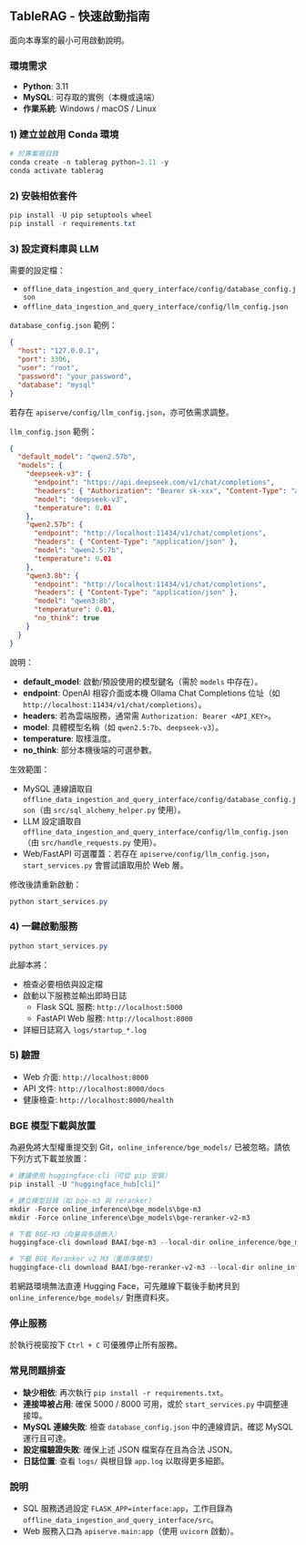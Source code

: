 ## TableRAG - 快速啟動指南

面向本專案的最小可用啟動說明。

### 環境需求
- **Python**: 3.11
- **MySQL**: 可存取的實例（本機或遠端）
- **作業系統**: Windows / macOS / Linux

### 1) 建立並啟用 Conda 環境
```powershell
# 於專案根目錄
conda create -n tablerag python=3.11 -y
conda activate tablerag
```

### 2) 安裝相依套件
```powershell
pip install -U pip setuptools wheel
pip install -r requirements.txt
```

### 3) 設定資料庫與 LLM
需要的設定檔：
- `offline_data_ingestion_and_query_interface/config/database_config.json`
- `offline_data_ingestion_and_query_interface/config/llm_config.json`

`database_config.json` 範例：
```json
{
  "host": "127.0.0.1",
  "port": 3306,
  "user": "root",
  "password": "your_password",
  "database": "mysql"
}
```

若存在 `apiserve/config/llm_config.json`，亦可依需求調整。

`llm_config.json` 範例：
```json
{
  "default_model": "qwen2.57b",
  "models": {
    "deepseek-v3": {
      "endpoint": "https://api.deepseek.com/v1/chat/completions",
      "headers": { "Authorization": "Bearer sk-xxx", "Content-Type": "application/json" },
      "model": "deepseek-v3",
      "temperature": 0.01
    },
    "qwen2.57b": {
      "endpoint": "http://localhost:11434/v1/chat/completions",
      "headers": { "Content-Type": "application/json" },
      "model": "qwen2.5:7b",
      "temperature": 0.01
    },
    "qwen3.8b": {
      "endpoint": "http://localhost:11434/v1/chat/completions",
      "headers": { "Content-Type": "application/json" },
      "model": "qwen3:8b",
      "temperature": 0.01,
      "no_think": true
    }
  }
}
```

說明：
- **default_model**: 啟動/預設使用的模型鍵名（需於 `models` 中存在）。
- **endpoint**: OpenAI 相容介面或本機 Ollama Chat Completions 位址（如 `http://localhost:11434/v1/chat/completions`）。
- **headers**: 若為雲端服務，通常需 `Authorization: Bearer <API_KEY>`。
- **model**: 具體模型名稱（如 `qwen2.5:7b`、`deepseek-v3`）。
- **temperature**: 取樣溫度。
- **no_think**: 部分本機後端的可選參數。

生效範圍：
- MySQL 連線讀取自 `offline_data_ingestion_and_query_interface/config/database_config.json`（由 `src/sql_alchemy_helper.py` 使用）。
- LLM 設定讀取自 `offline_data_ingestion_and_query_interface/config/llm_config.json`（由 `src/handle_requests.py` 使用）。
- Web/FastAPI 可選覆蓋：若存在 `apiserve/config/llm_config.json`，`start_services.py` 會嘗試讀取用於 Web 層。

修改後請重新啟動：
```powershell
python start_services.py
```

### 4) 一鍵啟動服務
```powershell
python start_services.py
```
此腳本將：
- 檢查必要相依與設定檔
- 啟動以下服務並輸出即時日誌
  - Flask SQL 服務: `http://localhost:5000`
  - FastAPI Web 服務: `http://localhost:8000`
- 詳細日誌寫入 `logs/startup_*.log`

### 5) 驗證
- Web 介面: `http://localhost:8000`
- API 文件: `http://localhost:8000/docs`
- 健康檢查: `http://localhost:8000/health`

### BGE 模型下載與放置
為避免將大型權重提交到 Git，`online_inference/bge_models/` 已被忽略。請依下列方式下載並放置：

```powershell
# 建議使用 huggingface-cli（可從 pip 安裝）
pip install -U "huggingface_hub[cli]"

# 建立模型目錄（如 bge-m3 與 reranker）
mkdir -Force online_inference\bge_models\bge-m3
mkdir -Force online_inference\bge_models\bge-reranker-v2-m3

# 下載 BGE-M3（向量與多語嵌入）
huggingface-cli download BAAI/bge-m3 --local-dir online_inference/bge_models/bge-m3 --local-dir-use-symlinks False

# 下載 BGE Reranker v2 M3（重排序模型）
huggingface-cli download BAAI/bge-reranker-v2-m3 --local-dir online_inference/bge_models/bge-reranker-v2-m3 --local-dir-use-symlinks False
```

若網路環境無法直連 Hugging Face，可先離線下載後手動拷貝到 `online_inference/bge_models/` 對應資料夾。

### 停止服務
於執行視窗按下 `Ctrl + C` 可優雅停止所有服務。

### 常見問題排查
- **缺少相依**: 再次執行 `pip install -r requirements.txt`。
- **連接埠被占用**: 確保 5000 / 8000 可用，或於 `start_services.py` 中調整連接埠。
- **MySQL 連線失敗**: 檢查 `database_config.json` 中的連線資訊，確認 MySQL 運行且可達。
- **設定檔驗證失敗**: 確保上述 JSON 檔案存在且為合法 JSON。
- **日誌位置**: 查看 `logs/` 與根目錄 `app.log` 以取得更多細節。

### 說明
- SQL 服務透過設定 `FLASK_APP=interface:app`，工作目錄為 `offline_data_ingestion_and_query_interface/src`。
- Web 服務入口為 `apiserve.main:app`（使用 `uvicorn` 啟動）。
